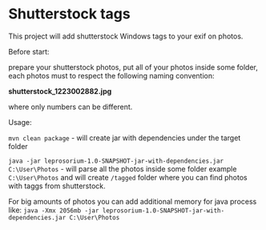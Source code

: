 Shutterstock tags
===============================================

This project will add shutterstock Windows tags to your exif on photos.

Before start:

prepare your shutterstock photos, put all of your photos inside some folder,
each photos must to respect the following naming convention:

**shutterstock_1223002882.jpg**

where only numbers can be different.

Usage:

`mvn clean package` - will create jar with dependencies under the target folder

`java -jar leprosorium-1.0-SNAPSHOT-jar-with-dependencies.jar C:\User\Photos` - will parse all the photos inside some folder example `C:\User\Photos`
and will create `/tagged` folder where you can find photos with taggs from shutterstock.

For big amounts of photos you can add additional memory for java process like:
`java -Xmx 2056mb -jar leprosorium-1.0-SNAPSHOT-jar-with-dependencies.jar C:\User\Photos` 

